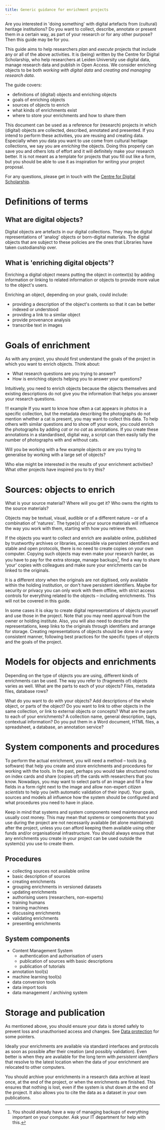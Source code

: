 ```yaml
---
title: Generic guidance for enrichment projects
---
```


Are you interested in 'doing something' with digital artefacts from (cultural) heritage institutions?
Do you want to collect, describe, annotate or present them in a certain way, as part of your research
or for any other purpose?
Then this guide may be for you.

This guide aims to help researchers *plan* and *execute* projects that include any or all of the above activities.
It is (being) written by the Centre for Digital Scholarship, who help researchers at Leiden University
use digital data, manage research data and publish in Open Access. We consider enriching objects to be
both *working with digital data* and *creating and managing research data*.

The guide covers:

- definitions of (digital) objects and enriching objects
- goals of enriching objects
- sources of objects to enrich
- what kinds of enrichments exist
- where to store your enrichments and how to share them

This document can be used as a reference for (research) projects in which (digital) objects are collected, described, annotated and presented.
If you intend to perform these activities, you are reusing and creating data.
Especially when you data you want to use come from cultural heritage collections, we say you are *enriching* the objects.
Doing this properly can save you and others lots of effort and it will definitely make your research better.
It is not meant as a template for projects that you fill out like a form,
but you should be able to use it as inspiration for writing your project proposal.

For any questions, please get in touch with the [Centre for Digital Scholarship][cds].

[cds]: https://www.library.universiteitleiden.nl/about-us/centre-for-digital-scholarship

# Definitions of terms

## What are digital objects?

Digital objects are artefacts in our digital collections. They may be digital representations of 'analog' objects or born-digital materials. The digital objects that are subject to these policies are the ones that Libraries have taken custodianship over.

## What is 'enriching digital objects'?

Enriching a digital object means putting the object in context(s) by adding information or linking to related information or objects to provide more value to the object's users.

Enriching an object, depending on your goals, could include:

- providing a description of the object's contents so that it can be better indexed or understood
- providing a link to a similar object
- provide provenance analysis
- transcribe text in images

# Goals of enrichment

As with any project, you should first understand the goals of the project in which you want to enrich objects.
Think about:

- What research questions are you trying to answer?
- How is enriching objects helping you to answer your questions?

Intuitively, you need to enrich objects because the objects themselves and existing descriptions
do not give you the information that helps you answer your research questions.

!!! example
    If you want to know how often a cat appears in photos in a specific collection,
    but the metadata describing the photographs do not mention whether a cat is
    present, you may want to collect this data. To help others with similar questions
    and to show off your work, you could enrich the photographs by adding *cat* or
    *no cat* as annotations. If you create these annotations in a standardised, digital
    way, a script can then easily tally the number of photographs
    with and without cats.

Will you be working with a few example objects or are you trying to generalise by working with a large set of objects?

Who else might be interested in the results of your enrichment activities?
What other projects have inspired you to try this?

# Sources: objects to enrich

What is your source material? Where will you get it? Who owns the rights to the source materials?

Objects may be textual, visual, audible or of a different nature – or of a combination of 'natures'. The type(s) of your source materials will influence the way you work with them, starting with how you retrieve them.

If the objects you want to collect and enrich are available online, published by trustworthy archives or libraries, accessible via persistent identifiers and stable and open protocols, there is no need to create copies on your own computer. Copying such objects may even make your research harder, as you have to pay for the extra storage, manage backups[^1], find a way to share 'your' copies with colleagues and make sure your enrichments can be linked to the originals.

[^1]: You should already have a way of managing backups of everything important on your computer. Ask your IT department for help with this.

It is a different story when the originals are not digitised, only available within the holding institution, or don't have persistent identifiers. Maybe for security or privacy you can only work with them offline, with strict access controls for everything related to the objects – including enrichments. This will not be covered in this guide.

In some cases it is okay to create digital representations of objects yourself and use those in the project. Note that you may need approval from the owner or holding institute. Also, you will also need to describe the representations, keep links to the originals through identifiers and arrange for storage.
Creating representations of objects should be done in a very consistent manner, following best practices for the specific types of objects and the goals of the project.  

# Models for objects and enrichments

Depending on the type of objects you are using, different kinds of enrichments can be used. The way you refer to (fragments of) objects varies as well.
What are the parts to each of your objects? Files, metadata files, database rows?

What do you want to do with your objects? Add descriptions of the whole object, or parts of the object? Do you want to link to other objects in the same collection, or link to external objects or concepts?
What are the parts to each of your enrichments? A collection name, general description, tags, contextual information? Do you put them in a Word document, HTML files, a spreadsheet, a database, an annotation service?

# System components and procedures

To perform the actual enrichment, you will need a method – tools (e.g. software) that help you create and
store enrichments and procedures for working with the tools.
In the past, perhaps you would take structured notes on index cards and share (copies of) the cards with researchers that you know.
Nowadays, you may want to select parts of an image and fill a few fields in a form right next to the image and
allow non-expert *citizen scientists* to help you (with automatic validation of their input).
Your goals, sources and models all influence how the system should be configured and what procedures you need to have in place.

Keep in mind that systems and system components need maintenance and usually cost money.
This may mean that systems or components that you use during the project are not necessarily
available (let alone maintained) after the project, unless you can afford keeping them available
using other funds and/or organisational infrastructure.
You should always ensure that any enrichments you create in your project can be used outside
the system(s) you use to create them.

## Procedures

- collecting sources not available online
- basic description of sources
- creating enrichments
- grouping enrichments in versioned datasets
- updating enrichments
- authorising users (researchers, non-experts)
- training humans
- training machines
- discussing enrichments
- validating enrichments
- presenting enrichments

## System components

- Content Management System
    - authentication and authorisation of users
    - publication of sources with basic descriptions
    - publication of tutorials
- annotation tool(s)
- machine learning tool(s)
- data conversion tools
- data import tools
- data management / archiving system

# Storage and publication

As mentioned above, you should ensure your data is stored safely to prevent loss and unauthorised access and changes.
See [Data protection](https://www.library.universiteitleiden.nl/researchers/data-management/rdm-checklist#working-with-personal-data-and-data-protection) for some pointers.

Ideally your enrichments are available via standard interfaces and protocols as soon as possible after their creation (and possibly validation).
Even better is when they are available for the long term with *persistent identifiers*
that resolve to the latest location when the data of your enrichment are relocated to other computers.

You should archive your enrichments in a research data archive at least once,
at the end of the project, or when the enrichments are finished.
This ensures that nothing is lost, even if the system is shut down at the end of the project.
It also allows you to cite the data as a dataset in your own publications.
